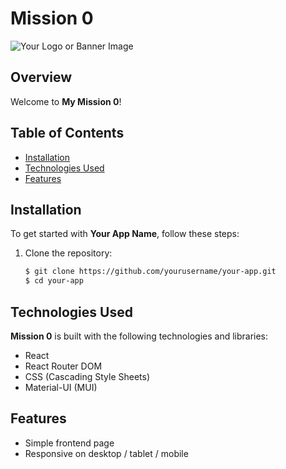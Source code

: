# Mission 0

![Your Logo or Banner Image](https://www.missionreadyhq.com/wp-content/uploads/2020/04/cropped-MissionReadyLogo-e1586831826217.png)

## Overview

Welcome to **My Mission 0**!

## Table of Contents

- [Installation](#installation)
- [Technologies Used](#technologies-used)
- [Features](#features)

## Installation

To get started with **Your App Name**, follow these steps:

1. Clone the repository:
   ```bash
   $ git clone https://github.com/yourusername/your-app.git
   $ cd your-app
   ```

## Technologies Used

**Mission 0** is built with the following technologies and libraries:

- React
- React Router DOM
- CSS (Cascading Style Sheets)
- Material-UI (MUI)

## Features

- Simple frontend page
- Responsive on desktop / tablet / mobile
